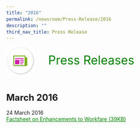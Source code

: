 ```yaml
---
title: "2016"
permalink: /newsroom/Press-Release/2016
description: ""
third_nav_title: Press Release
---
```

<html>
<img align="left"
src="/images/icons/ico_media_articles.png" class="PressReleaseIcon">
<br>
<font align="center" color="green"
size="+3">&nbsp;&nbsp;&nbsp;&nbsp;Press Releases</font><br><br><br><br>

<font size="+2"><b>March 2016</b></font><br><br>
24 March 2016<br>
<a class="hyperlink" href="/files/pdf-press-release/mar-2016/Factsheet%20on%20Enhancements%20to%20Workfare.pdf">Factsheet on Enhancements to Workfare (39KB)</a>

<style>
img.PressReleaseIcon {
height:15%;
width:15%;
}
a.hyperlink {
    color:green;
  }
a.hyperlink:hover {
    color:MediumVioletRed;
  }
</style>
</html>